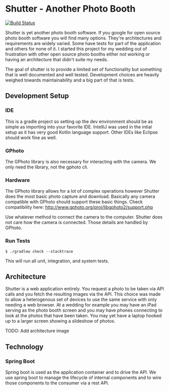 # Shutter - Another Photo Booth

[![Build Status](https://travis-ci.com/ZuluForce/shutter.svg?branch=master)](https://travis-ci.com/ZuluForce/shutter)

Shutter is yet another photo booth software. If you google for open source photo booth software you will find many options. They're architectures and requirements
are widely varied. Some have tests for part of the application and others for none of it. I started this project for my wedding out of frustration with other
open source photo booths either not working or having an architecture that didn't suite my needs.

The goal of shutter is to provide a limited set of functionality but something that is well documented and well tested. Development choices are heavily weighed towards
maintainability and a big part of that is tests.

## Development Setup

### IDE
This is a gradle project so setting up the dev environment should be as simple as importing into your favorite IDE. IntelliJ was used in the intial setup as it has very
good Kotlin language support. Other IDEs like Eclipse should work fine as well.

### GPhoto
The GPhoto library is also necessary for interacting with the camera. We only need the library, not the gphoto cli.

### Hardware
The GPhoto library allows for a lot of complex operations however Shutter does the most basic photo capture and download. Basically any camera compatible with
GPhoto should support these basic things. Check compatibility here: http://www.gphoto.org/proj/libgphoto2/support.php

Use whatever method to connect the camera to the computer. Shutter does not care how the camera is connected. Those details are handled by GPhoto.

### Run Tests

```
$ ./gradlew check --stacktrace
```

This will run all unit, integration, and system tests.

## Architecture

Shutter is a web application entirely. You request a photo to be taken via API calls and you fetch the resulting images via the API. This choice was made to allow
a heterogenous set of devices to use the same service with only needing a web browser. At a wedding for example you may have an iPad serving as the photo booth screen
and you may have phones connecting to look at the photos that have been taken. You may yet have a laptop hooked up to a larger screen showing a slideshow of photos.

TODO: Add architecture image

## Technology

### Spring Boot
Spring boot is used as the application container and to drive the API. We use spring boot to manage the lifecycle of internal components and to wire those components
to the consumer via a rest API.
